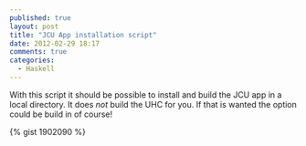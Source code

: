 ```yaml
---
published: true
layout: post
title: "JCU App installation script"
date: 2012-02-29 18:17
comments: true
categories: 
  - Haskell
---
```


With this script it should be possible to install and build the JCU app in a
local directory. It does *not* build the UHC for you. If that is wanted the
option could be build in of course!

{% gist 1902090 %}